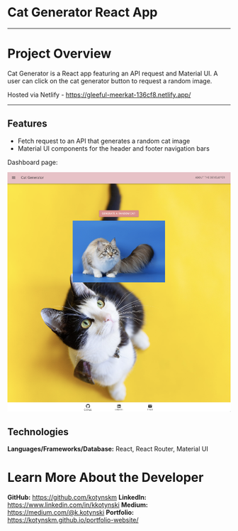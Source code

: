 # Cat Generator React App

---

# Project Overview

Cat Generator is a React app featuring an API request and Material UI. A user can click on the cat generator button to request a random image.

Hosted via Netlify - https://gleeful-meerkat-136cf8.netlify.app/

---

## Features

- Fetch request to an API that generates a random cat image
- Material UI components for the header and footer navigation bars

Dashboard page:

<div>
<img src="/src/assets/dash.png">
</div>

## Technologies

**Languages/Frameworks/Database:** React, React Router, Material UI

# <a name="about"></a>Learn More About the Developer

**GitHub:** https://github.com/kotynskm
**LinkedIn:** https://www.linkedin.com/in/kkotynski
**Medium:** https://medium.com/@k.kotynski
**Portfolio:** https://kotynskm.github.io/portfolio-website/
